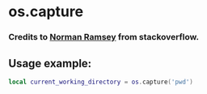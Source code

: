 # os.capture
### Credits to [Norman Ramsey](https://stackoverflow.com/a/326715) from stackoverflow.

## Usage example:
```lua
local current_working_directory = os.capture('pwd')
```

